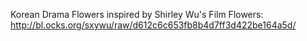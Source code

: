 Korean Drama Flowers inspired by Shirley Wu's Film Flowers: http://bl.ocks.org/sxywu/raw/d612c6c653fb8b4d7ff3d422be164a5d/
